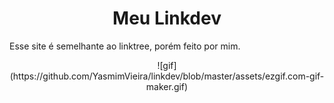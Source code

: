 <h1 align="center">
    Meu Linkdev
</h1>

Esse site é semelhante ao linktree, porém feito por mim.

<div align="center">
    ![gif](https://github.com/YasmimVieira/linkdev/blob/master/assets/ezgif.com-gif-maker.gif)
</div>
